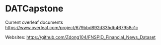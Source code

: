 # DATCapstone

Current overleaf documents
https://www.overleaf.com/project/679bbd892d335db467958c1c

Websites:
https://github.com/Zdong104/FNSPID_Financial_News_Dataset
